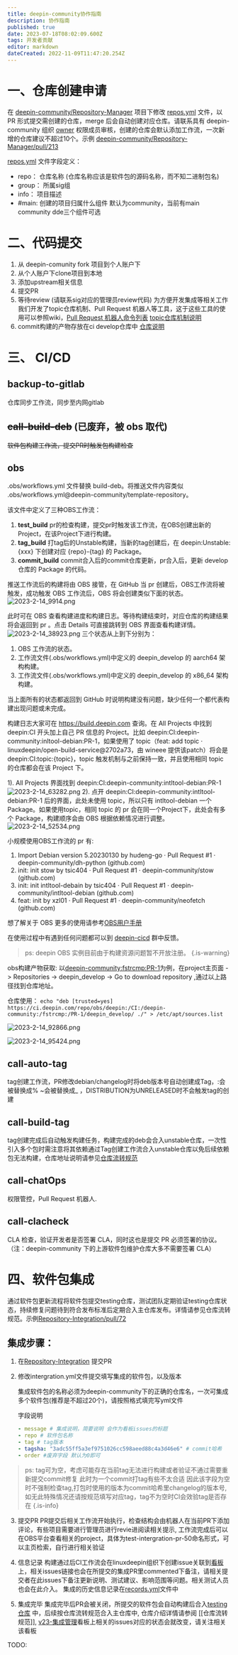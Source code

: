 ```yaml
---
title: deepin-community协作指南
description: 协作指南
published: true
date: 2023-07-18T08:02:09.600Z
tags: 开发者贡献
editor: markdown
dateCreated: 2022-11-09T11:47:20.254Z
---
```


# 一、仓库创建申请

在 [deepin-community/Repository-Manager](https://github.com/deepin-community/Repository-Manager) 项目下修改 [repos.yml](https://github.com/deepin-community/Repository-Manager/blob/master/repos.yml) 文件，以 PR 形式提交需创建的仓库，merge 后会自动创建对应仓库。请联系具有 deepin-community 组织 [owner](https://github.com/orgs/deepin-community/people?query=role%3Aowner) 权限成员审核，创建的仓库会默认添加工作流，一次新增的仓库建议不超过10个。示例 [deepin-community/Repository-Manager/pull/213](https://github.com/deepin-community/Repository-Manager/pull/213)

[repos.yml](https://github.com/deepin-community/Repository-Manager/blob/master/repos.yml) 文件字段定义：

- repo： 仓库名称 (仓库名称应该是软件包的源码名称，而不知二进制包名)
- group： 所属sig组
- info： 项目描述
- #main: 创建的项目归属什么组件 默认为community，当前有main community dde三个组件可选


# 二、代码提交

1. 从 deepin-comunity fork 项目到个人账户下
2. 从个人账户下clone项目到本地
3. 添加upstream相关信息
4. 提交PR
5. 等待review (请联系sig对应的管理员review代码)
   为方便开发集成等相关工作我们开发了topic仓库机制、Pull Request 机器人等工具，这于这些工具的使用可以参照wiki，[Pull Request 机器人命令列表](https://wiki.deepin.org/zh/02_%E6%8C%89%E8%BD%AF%E4%BB%B6%E5%8A%9F%E8%83%BD%E5%88%92%E5%88%86/02_%E5%BC%80%E5%8F%91%E4%BA%BA%E5%91%98%E5%B8%B8%E7%94%A8%E8%BD%AF%E4%BB%B6%E4%BB%8B%E7%BB%8D/01_%E7%BC%96%E7%A8%8B%E5%BC%80%E5%8F%91/%E7%89%88%E6%9C%AC%E6%8E%A7%E5%88%B6/%E7%9B%B8%E5%85%B3%E5%86%85%E5%AE%B9/pull-request-bot-commands-list)   [topic仓库机制说明](https://wiki.deepin.org/zh/02_%E6%8C%89%E8%BD%AF%E4%BB%B6%E5%8A%9F%E8%83%BD%E5%88%92%E5%88%86/02_%E5%BC%80%E5%8F%91%E4%BA%BA%E5%91%98%E5%B8%B8%E7%94%A8%E8%BD%AF%E4%BB%B6%E4%BB%8B%E7%BB%8D/01_%E7%BC%96%E7%A8%8B%E5%BC%80%E5%8F%91/%E7%89%88%E6%9C%AC%E6%8E%A7%E5%88%B6/%E7%9B%B8%E5%85%B3%E5%86%85%E5%AE%B9/topic%E4%BB%93%E5%BA%93%E6%9C%BA%E5%88%B6%E8%AF%B4%E6%98%8E)
6. commit构建的产物存放在ci develop仓库中
   [仓库说明](https://wiki.deepin.org/zh/03_%E6%8A%80%E6%9C%AF%E8%A7%84%E8%8C%83/00_%E8%BD%AF%E4%BB%B6%E5%8C%85%E4%B8%8E%E4%BB%93%E5%BA%93%E7%AE%A1%E7%90%86%E8%A7%84%E8%8C%83/%E4%BB%93%E5%BA%93%E8%AF%B4%E6%98%8E)

# 三、 CI/CD

## backup-to-gitlab

仓库同步工作流，同步至内网gitlab

## ~~call-build-deb~~ (已废弃，被 obs 取代)

~~软件包构建工作流，提交PR时触发包构建检查~~

## obs

.obs/workflows.yml 文件替换 build-deb。将推送文件内容类似 .obs/workflows.yml@deepin-community/template-repository。
  
该文件中定义了三种OBS工作流：

1. **test_build**
   pr的检查构建，提交pr时触发该工作流，在OBS创建出新的Project，在该Project下进行构建。
2. **tag_build**
   打tag后的Unstable构建，当新的tag创建后，在 deepin:Unstable:{xxx} 下创建对应 {repo}-{tag} 的 Package。
3. **commit_build**
   commit合入后的commit仓库更新，pr合入后，更新 develop 仓库的 Package 的代码。

推送工作流后的构建将由 OBS 接管，在 GitHub 当 pr 创建后，OBS工作流将被触发，成功触发 OBS 工作流后，OBS 将会创建类似下面的状态。
  ![2023-2-14_9914.png](/2023-2-14_9914.png)
  
此时可在 OBS 查看构建进度和构建日志。等待构建结束时，对应仓库的构建结果将会返回到 pr 。点击 Details 可直接跳转到 OBS 界面查看构建详情。
  ![2023-2-14_38923.png](/2023-2-14_38923.png)
三个状态从上到下分别为：

1. OBS 工作流的状态。
2. 工作流文件(.obs/workflows.yml)中定义的 deepin_develop 的 aarch64 架构构建。
3. 工作流文件(.obs/workflows.yml)中定义的 deepin_develop 的 x86_64 架构构建。

当上面所有的状态都返回到 GitHub 时说明构建没有问题，缺少任何一个都代表构建出现问题或未完成。

构建日志大家可在 https://build.deepin.com 查询。在 All Projects 中找到 deepin:CI 开头加上自己 PR 信息的 Project。比如 deepin:CI:deepin-community:inltool-debian:PR-1，如果使用了 topic（feat: add topic · linuxdeepin/open-build-service@2702a73，由 wineee 提供该patch）将会是 deepin:CI:topic:{topic}，topic 触发机制与之前保持一致，并且使用相同 topic 的仓库都会在该 Project 下。

  1). All Projects 界面找到 deepin:CI:deepin-community:intltool-debian:PR-1
  ![2023-2-14_63282.png](/2023-2-14_63282.png)
  2). 点开 deepin:CI:deepin-community:intltool-debian:PR-1 后的界面，此处未使用 topic，所以只有 intltool-debian 一个 Package。如果使用topic，相同 topic 的 pr 会在同一个Project下，此处会有多个 Package，构建顺序会由 OBS 根据依赖情况进行调整。
![2023-2-14_52534.png](/2023-2-14_52534.png)

小规模使用OBS工作流的 pr 有:

1. Import Debian version 5.20230130 by hudeng-go · Pull Request #1 · deepin-community/dh-python (github.com)
2. init: init stow by tsic404 · Pull Request #1 · deepin-community/stow (github.com)
3. init: init intltool-debain by tsic404 · Pull Request #1 · deepin-community/intltool-debian (github.com)
4. feat: init by xzl01 · Pull Request #1 · deepin-community/neofetch (github.com)
  
想了解关于 OBS 更多的使用请参考[OBS用户手册](https://openbuildservice.org/help/manuals/obs-user-guide/)

在使用过程中有遇到任何问题都可以到 [deepin-cicd](https://matrix.to/#/#deepincicd:deepin.org) 群中反馈。

> ps: deepin OBS 实例目前由于构建资源问题暂不开放注册。
{.is-warning}

obs构建产物获取:
    以[deepin-community:fstrcmp:PR-1](https://build.deepin.com/project/show/deepin:CI:deepin-community:fstrcmp:PR-1)为例，在project主页面 -> Repositories -> deepin_develop  ->  Go to download repository ,通过以上路径找到仓库地址。
 
仓库使用： `echo "deb [trusted=yes] https://ci.deepin.com/repo/obs/deepin:/CI:/deepin-community:/fstrcmp:/PR-1/deepin_develop/ ./" > /etc/apt/sources.list`

![2023-2-14_92866.png](/2023-2-14_92866.png)

![2023-2-14_95424.png](/2023-2-14_95424.png)
  
## call-auto-tag

tag创建工作流，PR修改debian/changelog时将deb版本号自动创建成Tag，:会被替换成% ~会被替换成_ ，DISTRIBUTION为UNRELEASED时不会触发tag的创建


## call-build-tag

tag创建完成后自动触发构建任务，构建完成的deb会合入unstable仓库，一次性引入多个包时需注意将其依赖通过Tag创建工作流合入unstable仓库以免后续依赖包无法构建，仓库地址说明请参见[仓库流转规范](https://wiki.deepin.org/zh/01_deepin%E9%85%8D%E5%A5%97%E7%94%9F%E6%80%81/01_deepin%E5%85%A5%E9%97%A8/02_%E5%BC%80%E5%8F%91%E7%9B%B8%E5%85%B3/04_%E4%BB%93%E5%BA%93/%E4%BB%93%E5%BA%93%E6%B5%81%E8%BD%AC%E8%A7%84%E8%8C%83) 


## call-chatOps

权限管控，Pull Request 机器人.

## call-clacheck

CLA 检查，验证开发者是否签署 CLA，同时这也是提交 PR 必须签署的协议。（注：deepin-community 下的上游软件包维护仓库大多不需要签署 CLA）


# 四、软件包集成

通过软件包更新流程将软件包提交testing仓库，测试团队定期验证testing仓库状态，持续修复问题待到符合发布标准后定期合入主仓库发布。详情请参见仓库流转规范。示例[Repository-Integration/pull/72](https://github.com/deepin-community/Repository-Integration/pull/72)


## 集成步骤：

1. 在[Repository-Integration](https://github.com/deepin-community/Repository-Integration) 提交PR

2. 修改intergration.yml文件提交填写集成的软件包，以及版本

   集成软件包的名称必须为deepin-community下的正确的仓库名，一次可集成多个软件包(推荐是不超过20个)，请按照格式填完写yml文件

   字段说明

   ``` yaml
   - message # 集成说明，简要说明 会作为看板issues的标题        
   - repo # 软件包名称
   - tag # tag版本 
   - tagsha: "3adc55ff5a3ef9751026cc598aeed88c4a3d46e6" # commit哈希
   - order #废弃字段 默认为0即可
   ```

> ps: tag可为空，考虑可能存在当前tag无法进行构建或者验证不通过需要重新提交commit修复 此时为一个commit打tag有些不太合适 因此该字段为空时不强制检查tag,打包时使用的版本为commit哈希里changelog的版本号,如无此特殊情况还请按规范填写对应tag，tag不为空时CI会效验tag是否存在
{.is-info}


3. 提交PR
	PR提交后相关工作流开始执行，检查结构会由机器人在当前PR下添加评论，有些项目需要进行管理员进行revie进阅读相关提示, 工作流完成后可以在OBS平台查看相关的project，具体为test-intergration-pr-50命名形式，可以主页检索，自行进行相关验证
  
4. 信息记录
	 构建通过后CI工作流会在linuxdeepin组织下创建issue关联到[看板](https://github.com/orgs/linuxdeepin/projects/21)上，相关issues链接也会在所提交的集成PR里commented下备注，请相关提交者在此issues下备注更新说明、测试建议、影响范围等问题。相关测试人员也会在此介入。
	 集成的历史信息记录在[records.yml](https://github.com/deepin-community/Repository-Integration/blob/master/records.yml)文件中
 
5. 集成完毕
	 集成完毕后PR会被关闭，所提交的软件包会自动构建后合入[testing仓库](https://ci.deepin.com/repo/release/beige/pool/main/) 中，后续按仓库流转规范合入主仓库中, 仓库介绍详情请参阅 [[仓库流转规范]], [v23-集成管理](https://github.com/orgs/linuxdeepin/projects/21/settings)看板上相关的issues对应的状态会就改变，请关注相关该看板


TODO:

